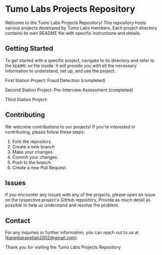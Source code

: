 # Tumo Labs Projects Repository

Welcome to the Tumo Labs Projects Repository! This repository hosts various projects developed by Tumo Labs members. Each project directory contains its own README file with specific instructions and details.

## Getting Started

To get started with a specific project, navigate to its directory and refer to the `README.md` file inside. It will provide you with all the necessary information to understand, set up, and use the project.

First Station Project: Fraud Detection (completed)

Second Station Project: Pre-Interview Assessment (completed)

Third Station Project:

## Contributing

We welcome contributions to our projects! If you're interested in contributing, please follow these steps:
1. Fork the repository.
2. Create a new branch
3. Make your changes.
4. Commit your changes.
5. Push to the branch.
6. Create a new Pull Request.

## Issues

If you encounter any issues with any of the projects, please open an issue on the respective project's GitHub repository. Provide as much detail as possible to help us understand and resolve the problem.

## Contact

For any inquiries or further information, you can reach out to us at [karenkarapetian2002@gmail.com].

Thank you for visiting the Tumo Labs Projects Repository
